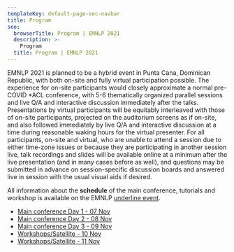 ```yaml
---
templateKey: default-page-sec-navbar
title: Program
seo:
  browserTitle: Program | EMNLP 2021
  description: >-
    Program
  title: Program | EMNLP 2021
---
```



EMNLP 2021 is planned to be a hybrid event in Punta Cana, Dominican Republic, with both on-site and fully virtual participation possible.
The experience for on-site participants would closely approximate a normal pre-COVID \*ACL conference, with 5-6 thematically organized parallel sessions and live Q/A and interactive discussion immediately after the talks. Presentations by virtual participants will be equitably interleaved with those of on-site participants, projected on the auditorium screens as if on-site, and also followed immediately by live Q/A and interactive discussion at a time during reasonable waking hours for the virtual presenter. For all participants, on-site and virtual, who are unable to attend a session due to either time-zone issues or because they are participating in another session live, talk recordings and slides will be available online at a minimum after the live presentation (and in many cases before as well), and questions may be submitted in advance on session-specific discussion boards and answered live in session with the usual visual aids if desired.

All information about the **schedule** of the main conference, tutorials and workshop is available on the EMNLP [underline event](https://underline.io/events/192/reception). 


* [Main conference Day 1 - 07 Nov](https://underline.io/events/192/schedule?day=2021-11-06T23%3A00%3A00.000Z)  
* [Main conference Day 2 - 08 Nov](https://underline.io/events/192/schedule?day=2021-11-07T23%3A00%3A00.000Z)  
* [Main conference Day 3 - 09 Nov](https://underline.io/events/192/schedule?day=2021-11-08T23%3A00%3A00.000Z)
* [Workshops/Satellite - 10 Nov](https://underline.io/events/192/schedule?day=2021-11-09T23%3A00%3A00.000Z)
* [Workshops/Satellite - 11 Nov](https://underline.io/events/192/schedule?day=2021-11-10T23%3A00%3A00.000Z)
